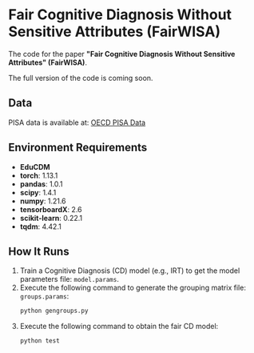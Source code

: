 # Fair Cognitive Diagnosis Without Sensitive Attributes (FairWISA)

The code for the paper **"Fair Cognitive Diagnosis Without Sensitive Attributes" (FairWISA)**.

The full version of the code is coming soon.

## Data
PISA data is available at: [OECD PISA Data](https://www.oecd.org/pisa/data/)

## Environment Requirements
- **EduCDM**
- **torch**: 1.13.1  
- **pandas**: 1.0.1  
- **scipy**: 1.4.1  
- **numpy**: 1.21.6  
- **tensorboardX**: 2.6  
- **scikit-learn**: 0.22.1  
- **tqdm**: 4.42.1  

## How It Runs
1. Train a Cognitive Diagnosis (CD) model (e.g., IRT) to get the model parameters file: `model.params`.
2. Execute the following command to generate the grouping matrix file: `groups.params`:
   ```bash
   python gengroups.py
3. Execute the following command to obtain the fair CD model:
   ```bash
   python test
